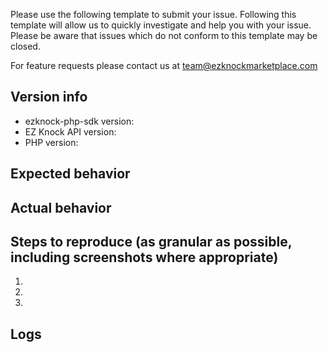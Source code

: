 Please use the following template to submit your issue. Following this template will allow us to quickly investigate and help you with your issue. Please be aware that issues which do not conform to this template may be closed.

For feature requests please contact us at team@ezknockmarketplace.com


## Version info
  - ezknock-php-sdk version:
  - EZ Knock API version:
  - PHP version:

## Expected behavior

## Actual behavior

## Steps to reproduce (as granular as possible, including screenshots where appropriate)
 1. 
 2. 
 3. 

## Logs
